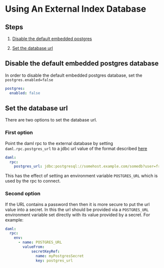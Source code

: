 # Using An External Index Database

## Steps

1. [Disable the default embedded postgres](#disable-the-default-embedded-postgres-database)

2. [Set the database url](#set-the-database-url)

## Disable the default embedded postgres database

In order to disable the default embedded postgres database, set the
`postgres.enabled=false`

```yaml
postgres:
  enabled: false
```

## Set the database url

There are two options to set the database url.

### First option

Point the daml rpc to the external database by setting
`daml.rpc.postgres_url` to a jdbc url value of the format described
[here](https://jdbc.postgresql.org/documentation/80/connect.html)

```yaml
daml:
  rpc:
    postgres_url: jdbc:postgresql://somehost.example.com/somedb?user=fred
```

This has the effect of setting an environment variable `POSTGRES_URL` which
is used by the rpc to connect.

### Second option

If the URL contains a password then then it is more secure to
put the url value into a secret. In this the url should be provided via a
`POSTGRES_URL` environment variable set directly with its value provided by
a secret. For example:

```yaml
daml:
  rpc:
    env:
      - name: POSTGRES_URL
        valueFrom:
            secretKeyRef:
              name: myPostgresSecret
              key: postgres_url
```
